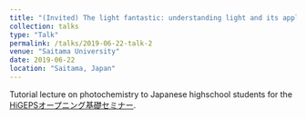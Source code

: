 ```yaml
---
title: "(Invited) The light fantastic: understanding light and its applications"
collection: talks
type: "Talk"
permalink: /talks/2019-06-22-talk-2
venue: "Saitama University"
date: 2019-06-22
location: "Saitama, Japan"
---
```


Tutorial lecture on photochemistry to Japanese highschool students for the [HiGEPSオープニング基礎セミナー](http://www.saitama-u.ac.jp/sci/news/2019-0518-23.html).
